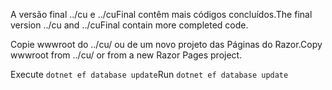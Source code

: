 <span data-ttu-id="f3621-101">A versão final ../cu e ../cuFinal contêm mais códigos concluídos.</span><span class="sxs-lookup"><span data-stu-id="f3621-101">The final version ../cu and ../cuFinal contain more completed code.</span></span>

<span data-ttu-id="f3621-102">Copie wwwroot do ../cu/ ou de um novo projeto das Páginas do Razor.</span><span class="sxs-lookup"><span data-stu-id="f3621-102">Copy wwwroot from ../cu/ or from a new Razor Pages project.</span></span>

<span data-ttu-id="f3621-103">Execute `dotnet ef database update`</span><span class="sxs-lookup"><span data-stu-id="f3621-103">Run `dotnet ef database update`</span></span>
